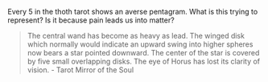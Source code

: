 Every 5 in the thoth tarot shows an averse pentagram. What is this trying to represent? Is it because pain leads us into matter? 

>The central wand has become as heavy as lead. The winged disk which normally would indicate an upward swing into higher spheres now bears a star pointed downward. The center of the star is covered by five small overlapping disks. The eye of Horus has lost its clarity of vision. - Tarot Mirror of the Soul